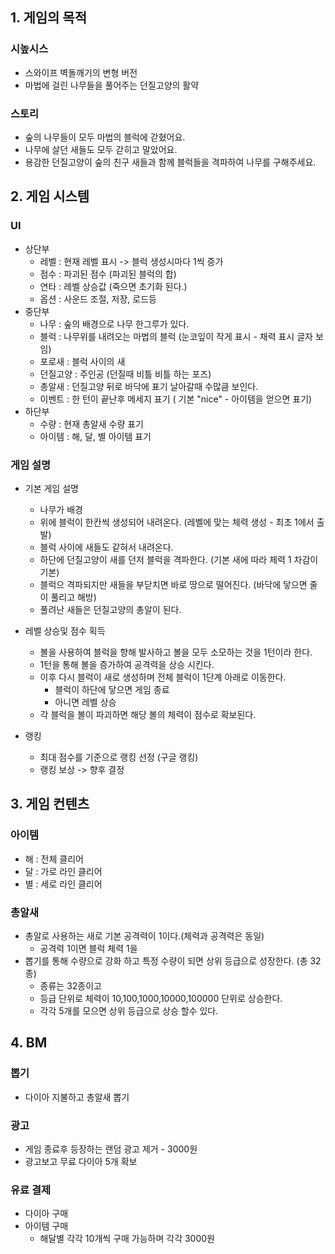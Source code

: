 ## 1. 게임의 목적
### 시높시스
- 스와이프 벽돌깨기의 변형 버전
- 마법에 걸린 나무들을 풀어주는 던질고양의 활약

### 스토리
- 숲의 나무들이 모두 마법의 블럭에 갇혔어요.
- 나무에 살던 새들도 모두 갇히고 말았어요.
- 용감한 던질고양이 숲의 친구 새들과 함께 블럭들을 격파하여 나무를 구해주세요.

## 2. 게임 시스템
### UI
- 상단부
  - 레벨 : 현재 레벨 표시 -> 블럭 생성시마다 1씩 증가
  - 점수 : 파괴된 점수 (파괴된 블럭의 합)
  - 연타 : 레벨 상승값 (죽으면 초기화 된다.)
  - 옵션 : 사운드 조절, 저장, 로드등
- 중단부
  - 나무 : 숲의 배경으로 나무 한그루가 있다.
  - 블럭 : 나무위를 내려오는 마법의 블럭 (눈코잎이 작게 표시 - 채력 표시 글자 보임)
  - 포로새 : 블럭 사이의 새
  - 던질고양 : 주인공 (던질때 비틀 비틀 하는 포즈)
  - 총알새 : 던질고양 뒤로 바닥에 표기 날아갈때 수많큼 보인다.
  - 이벤트 : 한 턴이 끝난후 메세지 표기 ( 기본 "nice" - 아이템을 얻으면 표기) 
- 하단부
  - 수량 : 현재 총알새 수량 표기
  - 아이템 : 해, 달, 별 아이템 표기     

### 게임 설명
- 기본 게임 설명
  - 나무가 배경
  - 위에 블럭이 한칸씩 생성되어 내려온다. (레벨에 맞는 체력 생성 - 최초 1에서 출발)
  - 블럭 사이에 새들도 같혀서 내려온다.
  - 하단에 던질고양이 새를 던저 블럭을 격파한다. (기본 새에 따라 체력 1 차감이 기본)
  - 블럭으 격파되지만 새들을 부닫치면 바로 땅으로 떨어진다. (바닥에 닿으면 줄이 풀리고 해방)
  - 풀려난 새들은 던질고양의 총알이 된다.

- 레벨 상승및 점수 획득
  - 볼을 사용하여 블럭을 향해 발사하고 볼을 모두 소모하는 것을 1턴이라 한다.
  - 1턴을 통해 볼을 증가하여 공격력을 상승 시킨다.
  - 이후 다시 블럭이 새로 생성하며 전체 블럭이 1단계 아래로 이동한다.
    - 블럭이 하단에 닿으면 게임 종료
    - 아니면 레벨 상승
  - 각 블럭을 볼이 파괴하면 해당 볼의 체력이 점수로 확보된다.

- 랭킹
  - 최대 점수를 기준으로 랭킹 선정 (구글 랭킹)
  - 랭킹 보상 -> 향후 결정
    

## 3. 게임 컨텐츠
### 아이템
- 해 : 전체 클리어
- 달 : 가로 라인 클리어
- 별 : 세로 라인 클리어
### 총알새
- 총알로 사용하는 새로 기본 공격력이 1이다.(체력과 공격력은 동일)
  - 공격력 1이면 블럭 체력 1을  
- 뽑기를 통해 수량으로 강화 하고 특정 수량이 되면 상위 등급으로 성장한다. (총 32종)
  - 종류는 32종이고
  - 등급 단위로 체력이 10,100,1000,10000,100000 단위로 상승한다.
  - 각각 5개를 모으면 상위 등급으로 상승 할수 있다.

## 4. BM
### 뽑기
- 다이아 지불하고 총알새 뽑기
### 광고
- 게임 종료후 등장하는 랜덤 광고 제거 - 3000원
- 광고보고 무료 다이아 5개 확보
### 유료 결제
- 다이아 구매
- 아이템 구매
  - 해달별 각각 10개씩 구매 가능하며 각각 3000원
  


